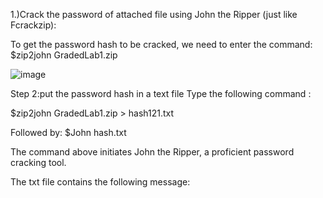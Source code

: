1.)Crack the password of attached file using John the Ripper (just like Fcrackzip): 

To get the password hash to be cracked, we need to enter the command: 
$zip2john GradedLab1.zip 

  ![image](https://github.com/MANISH-RAWAT4749/EthicalHacking/assets/135990621/36b7f70d-f677-46fd-8a75-6610ee820e56)

 
Step 2:put the password hash in a text file Type the following command : 
 
$zip2john GradedLab1.zip > hash121.txt 
  
 
 
 
 
 
 
 
 
 
 
Followed by: 
$John hash.txt 
 
The command above initiates John the Ripper, a proficient password cracking tool.   
 
  
 
 
 
The txt file contains the following message:	 
  
 
